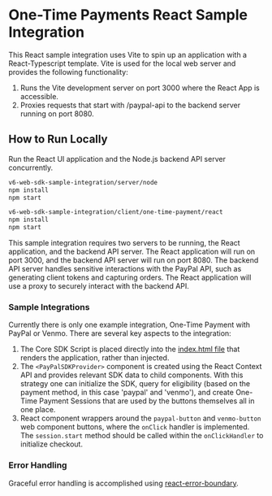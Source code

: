 # One-Time Payments React Sample Integration

This React sample integration uses Vite to spin up an application with a React-Typescript template. Vite is used for the local web server and provides the following functionality:

1. Runs the Vite development server on port 3000 where the React App is accessible.
2. Proxies requests that start with /paypal-api to the backend server running on port 8080.

## How to Run Locally

Run the React UI application and the Node.js backend API server concurrently.

```bash
v6-web-sdk-sample-integration/server/node
npm install
npm start

v6-web-sdk-sample-integration/client/one-time-payment/react
npm install
npm start
```

This sample integration requires two servers to be running, the React application, and the backend API server. The React application will run on port 3000, and the backend API server will run on port 8080. The backend API server handles sensitive interactions with the PayPal API, such as generating client tokens and capturing orders. The React application will use a proxy to securely interact with the backend API.

### Sample Integrations

Currently there is only one example integration, One-Time Payment with PayPal or Venmo. There are several key aspects to the integration:

1. The Core SDK Script is placed directly into the [index.html file](index.html) that renders the application, rather than injected.
2. The `<PayPalSDKProvider>` component is created using the React Context API and provides relevant SDK data to child components. With this strategy one can initialize the SDK, query for eligibility (based on the payment method, in this case 'paypal' and 'venmo'), and create One-Time Payment Sessions that are used by the buttons themselves all in one place.
3. React component wrappers around the `paypal-button` and `venmo-button` web component buttons, where the `onClick` handler is implemented. The `session.start` method should be called within the `onClickHandler` to initialize checkout.

### Error Handling

Graceful error handling is accomplished using [react-error-boundary](https://github.com/bvaughn/react-error-boundary).
